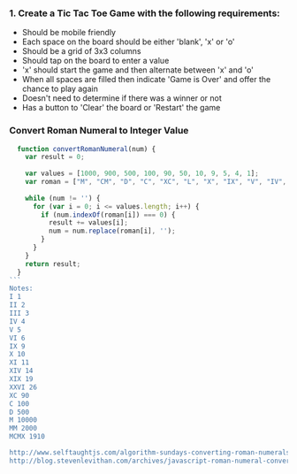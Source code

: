 ### 1. Create a Tic Tac Toe Game with the following requirements:
 * Should be mobile friendly
 * Each space on the board should be either 'blank', 'x' or 'o'
 * Should be a grid of 3x3 columns
 * Should tap on the board to enter a value
 * 'x' should start the game and then alternate between 'x' and 'o'
 * When all spaces are filled then indicate 'Game is Over' and offer the chance to play again
 * Doesn't need to determine if there was a winner or not
 * Has a button to 'Clear' the board or 'Restart' the game

### Convert Roman Numeral to Integer Value
````Javascript
  function convertRomanNumeral(num) {
    var result = 0;
    
    var values = [1000, 900, 500, 100, 90, 50, 10, 9, 5, 4, 1];
    var roman = ["M", "CM", "D", "C", "XC", "L", "X", "IX", "V", "IV", "I"];
    
    while (num != '') {
      for (var i = 0; i <= values.length; i++) {
        if (num.indexOf(roman[i]) === 0) {
          result += values[i];
          num = num.replace(roman[i], '');
        }
      }
    }
    return result;
  }
```
Notes:
I 1
II 2
III 3
IV 4
V 5
VI 6
IX 9
X 10
XI 11
XIV 14
XIX 19
XXVI 26
XC 90
C 100
D 500
M 10000
MM 2000
MCMX 1910

http://www.selftaughtjs.com/algorithm-sundays-converting-roman-numerals/
http://blog.stevenlevithan.com/archives/javascript-roman-numeral-converter
